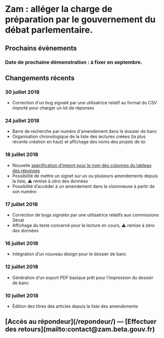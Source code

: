 # Zam : alléger la charge de préparation par le gouvernement du débat parlementaire.

## Prochains évènements

### Date de prochaine démonstration : à fixer en septembre.

## Changements récents

### 30 juillet 2018

* Correction d'un bug signalé par une utilisatrice relatif au format du CSV importé pour charger un lot de réponses

### 24 juillet 2018

* Barre de recherche par numéro d'amendement dans le dossier de banc
* Organisation chronologique de la liste des lectures créées (la plus récente création en haut) et affichage des noms des projets de loi

### 18 juillet 2018

* Nouvelle [spécification d’import pour le nom des colonnes du tableau des réponses](https://github.com/betagouv/zam/pull/88#issue-202058312)
* Possibilité de mettre un signet sur un ou plusieurs amendements depuis la liste, ⚠︎ remise à zéro des données
* Possibilité d’accéder à un amendement dans la visionneuse à partir de son numéro

### 17 juillet 2018

* Correction de bugs signalés par une utilisatrice relatifs aux commissions Sénat
* Affichage du texte concerné pour la lecture en cours, ⚠︎ remise à zéro des données

### 16 juillet 2018

* Intégration d’un nouveau design pour le dossier de banc

### 12 juillet 2018

* Génération d’un export PDF basique prêt pour l’impression du dossier de banc

### 10 juillet 2018

* Édition des titres des articles depuis la liste des amendements

<h2 class="center">[Accès au répondeur](/repondeur/) — [Effectuer des retours](mailto:contact@zam.beta.gouv.fr)</h2>
